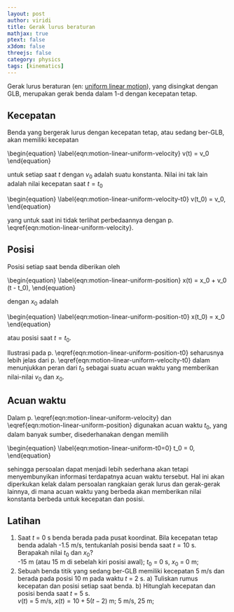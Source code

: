 ```yaml
---
layout: post
author: viridi
title: Gerak lurus beraturan
mathjax: true
ptext: false
x3dom: false
threejs: false
category: physics
tags: [kinematics]
---
```

Gerak lurus beraturan (en: [uniform linear motion](https://en.wikipedia.org/wiki/Linear_motion)), yang disingkat dengan GLB, merupakan gerak benda dalam 1-d dengan kecepatan tetap.

## Kecepatan
Benda yang bergerak lurus dengan kecepatan tetap, atau sedang ber-GLB, akan memiliki kecepatan

\begin{equation}
\label{eqn:motion-linear-uniform-velocity}
v(t) = v_0
\end{equation}

untuk setiap saat $t$ dengan $v_0$ adalah suatu konstanta. Nilai ini tak lain adalah nilai kecepatan saat $t =  t_0$

\begin{equation}
\label{eqn:motion-linear-uniform-velocity-t0}
v(t_0) = v_0,
\end{equation}

yang untuk saat ini tidak terlihat perbedaannya dengan p. \eqref{eqn:motion-linear-uniform-velocity}.

## Posisi
Posisi setiap saat benda diberikan oleh

\begin{equation}
\label{eqn:motion-linear-uniform-position}
x(t) = x_0 + v_0 (t - t_0),
\end{equation}

dengan $x_0$ adalah

\begin{equation}
\label{eqn:motion-linear-uniform-position-t0}
x(t_0) = x_0
\end{equation}

atau posisi saat $t = t_0$.

Ilustrasi pada p. \eqref{eqn:motion-linear-uniform-position-t0} seharusnya lebih jelas dari p. \eqref{eqn:motion-linear-uniform-velocity-t0} dalam menunjukkan peran dari $t_0$ sebagai suatu acuan waktu yang memberikan nilai-nilai $v_0$ dan $x_0$.

## Acuan waktu
Dalam p. \eqref{eqn:motion-linear-uniform-velocity} dan \eqref{eqn:motion-linear-uniform-position} digunakan acuan waktu $t_0$, yang dalam banyak sumber, disederhanakan dengan memilih

\begin{equation}
\label{eqn:motion-linear-uniform-t0=0}
t_0 = 0,
\end{equation}

sehingga persoalan dapat menjadi lebih sederhana akan tetapi menyembunyikan informasi terdapatnya acuan waktu tersebut. Hal ini akan diperkukan kelak dalam persoalan rangkaian gerak lurus dan gerak-gerak lainnya, di mana acuan waktu yang berbeda akan memberikan nilai konstanta berbeda untuk kecepatan dan posisi.

## Latihan
1. Saat $t$ = 0 s benda berada pada pusat koordinat. Bila kecepatan tetap benda adalah -1.5 m/s, tentukanlah posisi benda saat $t =  10$ s. Berapakah nilai $t_0$ dan $x_0$?
<br />-15 m (atau 15 m di sebelah kiri posisi awal); $t_0$ = 0 s, $x_0$ = 0 m;
2. Sebuah benda titik yang sedang ber-GLB memiliki kecepatan 5 m/s dan berada pada posisi 10 m pada waktu $t$ = 2 s. a) Tuliskan rumus kecepatan dan posisi setiap saat benda. b) Hitunglah kecepatan dan posisi benda saat $t$ = 5 s.
<br />$v(t)$ = 5 m/s, $x(t) = 10 + 5(t - 2)$ m; 5 m/s, 25 m;
